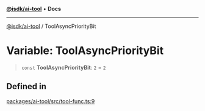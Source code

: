 [**@isdk/ai-tool**](../README.md) • **Docs**

***

[@isdk/ai-tool](../globals.md) / ToolAsyncPriorityBit

# Variable: ToolAsyncPriorityBit

> `const` **ToolAsyncPriorityBit**: `2` = `2`

## Defined in

[packages/ai-tool/src/tool-func.ts:9](https://github.com/isdk/ai-tool.js/blob/37ada542a786fbbc770f2d61beb564f6e603941d/src/tool-func.ts#L9)
